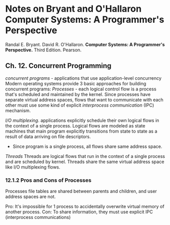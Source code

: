 # Notes on Bryant and O'Hallaron Computer Systems: A Programmer's Perspective

Randal E. Bryant. David R. O'Hallaron. **Computer Systems: A Programmer's Perspective.** Third Edition. Pearson.

## Ch. 12. Concurrent Programming

*concurrent programs* - applications that use application-level concurrency
Modern operating systems provide 3 basic approaches for building concurrent programs:
*Processes* - each logical control flow is a process that's scheduled and maintained by the kernel. Since processes have separate virtual address spaces, flows that want to communicate with each other must use some kind of explicit *interprocess communication* (IPC) mechanism.

*I/O multiplexing*. applications explicitly schedule their own logical flows in the context of a single process. Logical flows are modeled as state machines that main program explicitly transitions from state to state as a result of data arriving on file descriptors.
- Since program is a single process, all flows share same address space.

*Threads* Threads are logical flows that run in the context of a single process and are scheduled by kernel. Threads share the same virtual address space like I/O multiplexing flows.

### 12.1.2 Pros and Cons of Processes

Processes file tables are shared between parents and children, and user address spaces are not.

Pro: It's impossible for 1 process to accidentally overwrite virtual memory of another process.
Con: To share information, they must use explicit IPC (interprocess communications)


